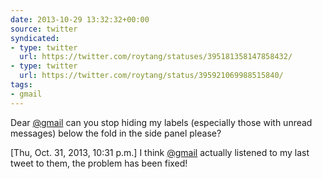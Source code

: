 ```yaml
---
date: 2013-10-29 13:32:32+00:00
source: twitter
syndicated:
- type: twitter
  url: https://twitter.com/roytang/statuses/395181358147858432/
- type: twitter
  url: https://twitter.com/roytang/status/395921069988515840/
tags:
- gmail
---
```


Dear [@gmail](https://twitter.com/gmail/) can you stop hiding my labels (especially those with unread messages) below the fold in the side panel please?

<time>[Thu, Oct. 31, 2013, 10:31 p.m.]</time> I think [@gmail](https://twitter.com/gmail/) actually listened to my last tweet to them, the problem has been fixed!